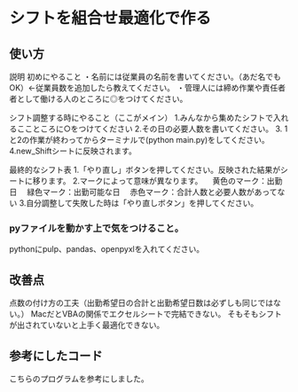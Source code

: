 # シフトを組合せ最適化で作る
## 使い方
説明
初めにやること
・名前には従業員の名前を書いてください。（あだ名でもOK）←従業員数を追加したら教えてください。
・管理人には締め作業や責任者者として働ける人のところに◎をつけてください。

シフト調整する時にやること（ここがメイン）
1.みんなから集めたシフトで入れるここところに○をつけてください
2.その日の必要人数を書いてください。
3. 1と2の作業が終わってからターミナルで(python main.py)をしてください。
4.new_Shiftシートに反映されます。

最終的なシフト表
1.「やり直し」ボタンを押してください。反映された結果がシートに移ります。
2.マークによって意味が異なります。
　黄色のマーク：出勤日
　緑色マーク：出勤可能な日
　赤色マーク：合計人数と必要人数があってない
3.自分調整して失敗した時は「やり直しボタン」を押してください。

### pyファイルを動かす上で気をつけること。
pythonにpulp、pandas、openpyxlを入れてください。

## 改善点
点数の付け方の工夫（出勤希望日の合計と出勤希望日数は必ずしも同じではない。）
MacだとVBAの関係でエクセルシートで完結できない。
そもそもシフトが出されていないと上手く最適化できない。

## 参考にしたコード
こちらのプログラムを参考にしました。
